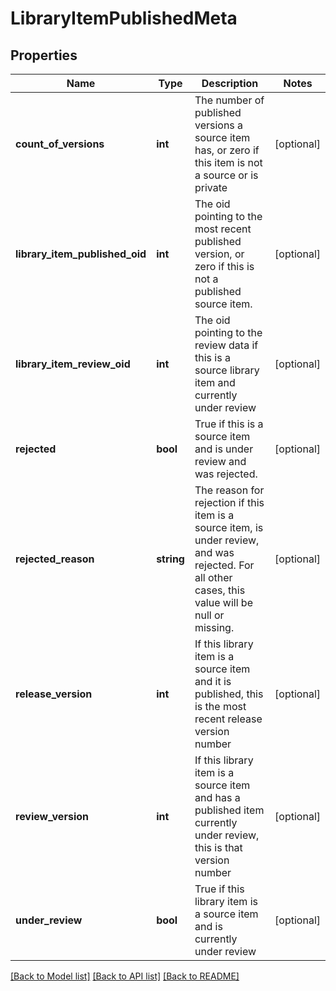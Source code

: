 # LibraryItemPublishedMeta

## Properties
Name | Type | Description | Notes
------------ | ------------- | ------------- | -------------
**count_of_versions** | **int** | The number of published versions a source item has, or zero if this item is not a source or is private | [optional] 
**library_item_published_oid** | **int** | The oid pointing to the most recent published version, or zero if this is not a published source item. | [optional] 
**library_item_review_oid** | **int** | The oid pointing to the review data if this is a source library item and currently under review | [optional] 
**rejected** | **bool** | True if this is a source item and is under review and was rejected. | [optional] 
**rejected_reason** | **string** | The reason for rejection if this item is a source item, is under review, and was rejected.  For all other cases, this value will be null or missing. | [optional] 
**release_version** | **int** | If this library item is a source item and it is published, this is the most recent release version number | [optional] 
**review_version** | **int** | If this library item is a source item and has a published item currently under review, this is that version number | [optional] 
**under_review** | **bool** | True if this library item is a source item and is currently under review | [optional] 

[[Back to Model list]](../README.md#documentation-for-models) [[Back to API list]](../README.md#documentation-for-api-endpoints) [[Back to README]](../README.md)


